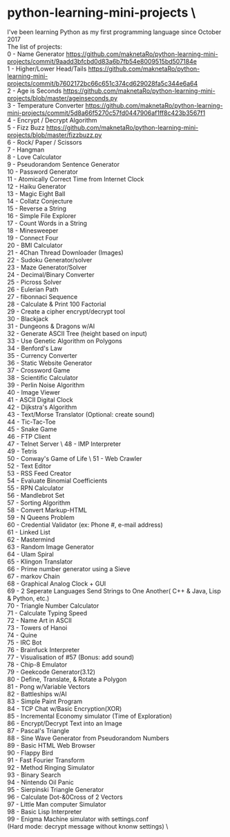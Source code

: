 # python-learning-mini-projects \
I've been learning Python as my first programming language since October 2017 \
The list of projects: \
0 - Name Generator https://github.com/maknetaRo/python-learning-mini-projects/commit/9aadd3bfcbd0d83a6b7fb54e8009515bd507184e \
1 - Higher/Lower Head/Tails https://github.com/maknetaRo/python-learning-mini-projects/commit/b7602172bc66c651c374cd629028fa5c344e6a64 \
2 - Age is Seconds https://github.com/maknetaRo/python-learning-mini-projects/blob/master/ageinseconds.py \
3 - Temperature Converter https://github.com/maknetaRo/python-learning-mini-projects/commit/5d8a66f5270c57fd0447906af1ff8c423b3567f1 \
4 - Encrypt / Decrypt Algorithm \
5 - Fizz Buzz https://github.com/maknetaRo/python-learning-mini-projects/blob/master/fizzbuzz.py \
6 - Rock/ Paper / Scissors \
7 - Hangman \
8 - Love Calculator \
9 - Pseudorandom Sentence Generator \
10 - Password Generator \
11 - Atomically Correct Time from Internet Clock \
12 - Haiku Generator \
13 - Magic Eight Ball \
14 - Collatz Conjecture \
15 - Reverse a String \
16 - Simple File Explorer \
17 - Count Words in a String \
18 - Minesweeper \
19 - Connect Four \
20 - BMI Calculator \
21 - 4Chan Thread Downloader (Images) \
22 - Sudoku Generator/solver \
23 - Maze Generator/Solver \
24 - Decimal/Binary Converter \
25 - Picross Solver \
26 - Eulerian Path \
27 - fibonnaci Sequence \
28 - Calculate & Print 100 Factorial \
29 - Create a cipher encrypt/decrypt tool \
30 - Blackjack \
31 - Dungeons & Dragons w/AI \
32 - Generate ASCII Tree (height based on input) \
33 - Use Genetic Algorithm on Polygons \
34 - Benford's Law \
35 - Currency Converter \
36 - Static Website Generator \
37 - Crossword Game \
38 - Scientific Calculator \
39 - Perlin Noise Algorithm \
40 - Image Viewer \
41 - ASCII Digital Clock \
42 - Dijkstra's Algorithm \
43 - Text/Morse Translator (Optional: create sound) \
44 - Tic-Tac-Toe \
45 - Snake Game \
46 - FTP Client \
47 - Telnet Server \ 
48 - IMP Interpreter \
49 - Tetris \
50 - Conway's Game of Life \ 
51 - Web Crawler \
52 - Text Editor \
53 - RSS Feed Creator \
54 - Evaluate Binomial Coefficients \
55 - RPN Calculator \
56 - Mandlebrot Set \
57 - Sorting Algorithm \
58 - Convert Markup-HTML \
59 - N Queens Problem \
60 - Credential Validator (ex: Phone #, e-mail address) \
61 - Linked List \
62 - Mastermind \
63 - Random Image Generator \
64 - Ulam Spiral \
65 - Klingon Translator \
66 - Prime number generator using a Sieve \
67 - markov Chain \
68 - Graphical Analog Clock + GUI \
69 - 2 Seperate Languages Send Strings to One Another( C++ & Java, Lisp & Python, etc.) \
70 - Triangle Number Calculator \
71 - Calculate Typing Speed \
72 - Name Art in ASCII \
73 - Towers of Hanoi \
74 - Quine \
75 - IRC Bot \
76 - Brainfuck Interpreter \
77 - Visualisation of #57 (Bonus: add sound) \
78 - Chip-8 Emulator \
79 - Geekcode Generator(3.12) \
80 - Define, Translate, & Rotate a Polygon \
81 - Pong w/Variable Vectors \
82 - Battleships w/AI \
83 - Simple Paint Program \
84 - TCP Chat w/Basic Encryption(XOR) \
85 - Incremental Economy simulator (Time of Exploration) \
86 - Encrypt/Decrypt Text into an Image \
87 - Pascal's Triangle \
88 - Sine Wave Generator from Pseudorandom Numbers \
89 - Basic HTML Web Browser \
90 - Flappy Bird \
91 - Fast Fourier Transform \
92 - Method Ringing Simulator \
93 - Binary Search \
94 - Nintendo Oil Panic \
95 - Sierpinski Triangle Generator \
96 - Calculate Dot-&0Cross of 2 Vectors \
97 - Little Man computer Simulator \
98 - Basic Lisp Interpreter \
99 - Enigma Machine simulator with settings.conf \
     (Hard mode: decrypt message without knonw settings) \





